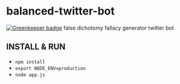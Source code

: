 # balanced-twitter-bot

[![Greenkeeper badge](https://badges.greenkeeper.io/hasantayyar/balanced-twitter-bot.svg)](https://greenkeeper.io/)
false dichotomy fallacy generator twitter bot 


## INSTALL & RUN

- `npm install`
- `export NODE_ENV=production`
- `node app.js`